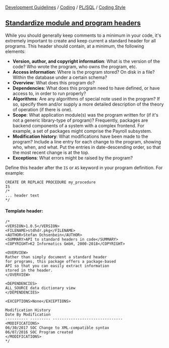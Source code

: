 [Development Guidelines](../../../../README.md) / [Coding](../../../../README.md#coding) / [PL/SQL](../../../../README.md#coding_pl_sql) / [Coding Style](../../../../doc/coding/pl_sql/coding_style.md)

## [Standardize module and program headers](../../../../doc/coding/pl_sql/coding_style.md#StdHeader)

While you should generally keep comments to a minimum in your code, it's extremely important to create and keep current a standard header for all programs. This header should contain, at a minimum, the following elements:

- **Version, author, and copyright information**: What is the version of the code? Who wrote the program, who owns the program, etc.
- **Access information**: Where is the program stored? On disk in a file? Within the database under a certain schema?
- **Overview**: What does this program do?
- **Dependencies**: What does this program need to have defined, or have access to, in order to run properly?
- **Algorithms**: Are any algorithms of special note used in the program? If so, specify them and/or supply a more detailed description of the theory of operation (if there is one).
- **Scope**: What application module(s) was the program written for (if it's not a generic library-type of program)? Frequently, packages are backend components of a system with a complex frontend. For example, a set of packages might comprise the Payroll subsystem.
- **Modification history**: What modifications have been made to the program? Include a line entry for each change to the program, showing who, when, and what. Put the entries in date-descending order, so that the most recent change is at the top.
- **Exceptions**: What errors might be raised by the program?

Define this header after the `IS` or `AS` keyword in your program definition. For example:

```pl/sql
CREATE OR REPLACE PROCEDURE my_procedure
IS
/*
... header text
*/
```

#### Template header:

```PL/SQL
/*
<VERSION>1.0.5</VERSION>
<FILENAME>stdhdr.pkg</FILENAME>
<AUTHOR>Stefan Ochsenbein</AUTHOR>
<SUMMARY>API to standard headers in code</SUMMARY>
<COPYRIGHT>K2 Informatics GmbH, 2000-2018</COPYRIGHT>

<OVERVIEW>
Rather than simply document a standard header
for programs, this package offers a package-based
API so that you can easily extract information
stored in the header.
</OVERVIEW>

<DEPENDENCIES>
ALL_SOURCE data dictionary view
</DEPENDENCIES>

<EXCEPTIONS>None</EXCEPTIONS>

Modification History
Date By Modification
---------- --------- -------------------------------
<MODIFICATIONS>
06/30/2017 SOC Change to XML-compatible syntax
06/07/2016 SOC Program created
</MODIFICATIONS>
*/
```
